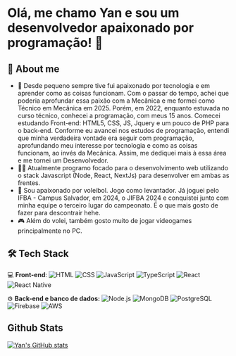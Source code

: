 # Olá, me chamo Yan e sou um desenvolvedor apaixonado por programação! 👋

## 👑 **About me**

- 📜 Desde pequeno sempre tive fui apaixonado por tecnologia e em aprender como as coisas funcionam. Com o passar do tempo, achei que poderia aprofundar essa paixão com a Mecânica e me formei como Técnico em Mecânica em 2025. Porém, em 2022, enquanto estuvada no curso técnico, conhecei a programação, com meus 15 anos. Comecei estudando Front-end: HTML5, CSS, JS, Jquery e um pouco de PHP para o back-end. Conforme eu avancei nos estudos de programação, entendi que minha verdadeira vontade era seguir com programação, aprofundando meu interesse por tecnologia e como as coisas funcionam, ao invés da Mecânica. Assim, me dediquei mais à essa área e me tornei um Desenvolvedor.
- 🧑‍💻 Atualmente programo focado para o desenvolvimento web utilizando o stack Javascript (Node, React, NextJs) para desenvolver em ambas as frentes.
- 🏐 Sou apaixonado por voleibol. Jogo como levantador. Já joguei pelo IFBA - Campus Salvador, em 2024, o JIFBA 2024 e conquistei junto com minha equipe o terceiro lugar do campeonato. É o que mais gosto de fazer para descontrair hehe.
- 🎮 Além do volei, também gosto muito de jogar videogames principalmente no PC.

## 🛠  **Tech Stack**

💻  **Front-end**:
![HTML](https://img.shields.io/badge/HTML-E34F26?style=for-the-badge&logo=html5&logoColor=white)
![CSS](https://img.shields.io/badge/CSS-1572B6?style=for-the-badge&logo=css3&logoColor=white)
![JavaScript](https://img.shields.io/badge/JavaScript-F7DF1E?style=for-the-badge&logo=javascript&logoColor=black)
![TypeScript](https://img.shields.io/badge/TypeScript-3178C6?style=for-the-badge&logo=typescript&logoColor=white)
![React](https://img.shields.io/badge/React-61DAFB?style=for-the-badge&logo=react&logoColor=black)
![React Native](https://img.shields.io/badge/React%20Native-61DAFB?style=for-the-badge&logo=react&logoColor=black)

⚙️  **Back-end e banco de dados:**
![Node.js](https://img.shields.io/badge/Node.js-gray?style=for-the-badge&logo=nodedotjs&logoColor=green)
![MongoDB](https://img.shields.io/badge/MongoDB-gray?style=for-the-badge&logo=mongodb&logoColor=green)
![PostgreSQL](https://img.shields.io/badge/PostgreSQL-gray?style=for-the-badge&logo=postgresql&logoColor=blue)
![Firebase](https://img.shields.io/badge/Firebase-gray?style=for-the-badge&logo=firebase) 
![AWS](https://img.shields.io/badge/AWS-gray?style=for-the-badge&logo=amazon-aws)

## **Github Stats**
[![Yan's GitHub stats](https://github-readme-stats.vercel.app/api?username=YFD3v)](https://github.com/YFD3v/github-readme-stats&show_icons=true&theme=cobalt)
<!--
**YFD3v/YFD3v** is a ✨ _special_ ✨ repository because its `README.md` (this file) appears on your GitHub profile.

Here are some ideas to get you started:

- 🔭 I’m currently working on ...
- 🌱 I’m currently learning ...
- 👯 I’m looking to collaborate on ...
- 🤔 I’m looking for help with ...
- 💬 Ask me about ...
- 📫 How to reach me: ...
- 😄 Pronouns: ...
- ⚡ Fun fact: ...
-->
